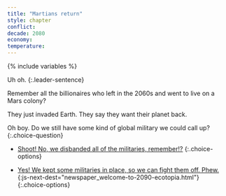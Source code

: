 ```yaml
---
title: "Martians return"
style: chapter
conflict: 
decade: 2080
economy: 
temperature: 
---
```


{% include variables %}


Uh oh. 
{:.leader-sentence}

Remember all the billionaires who left in the 2060s and went to live on a Mars colony?

They just invaded Earth. They say they want their planet back.

Oh boy. Do we still have some kind of global military we could call up?
{:.choice-question}

<div data-js-var="css-var-military-no" markdown="1" class="hidden">

- [Shoot! No, we disbanded all of the militaries, remember!?](chapter_billionaire-ecotopia-takeover.html)
{:.choice-options}

</div>

<div data-js-var="css-var-military-yes" markdown="1" class="hidden">

- [Yes! We kept some militaries in place, so we can fight them off. Phew.](part-page_2090.html){:js-next-dest="newspaper_welcome-to-2090-ecotopia.html"}
{:.choice-options}

</div>

